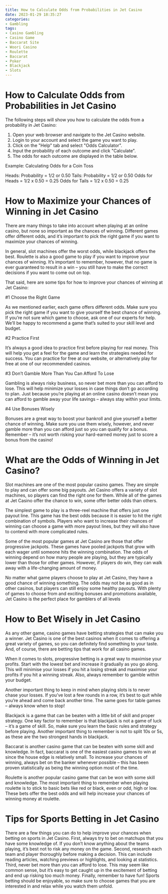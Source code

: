 ```yaml
---
title: How to Calculate Odds from Probabilities in Jet Casino
date: 2023-01-29 18:35:27
categories:
- Gambling
tags:
- Casino Gambling
- Casino Game
- Baccarat Site
- Woori Casino
- Roulette
- Baccarat
- Poker
- Blackjack
- Slots
---
```



#  How to Calculate Odds from Probabilities in Jet Casino

The following steps will show you how to calculate the odds from a probability in Jet Casino: 

1. Open your web browser and navigate to the Jet Casino website. 
2. Login to your account and select the game you want to play. 
3. Click on the "Help" tab and select "Odds Calculator". 
4. Input the probability of each outcome and click "Calculate". 
5. The odds for each outcome are displayed in the table below.

Example: Calculating Odds for a Coin Toss

Heads: Probability = 1/2 or 0.50
Tails: Probability = 1/2 or 0.50
Odds for Heads = 1/2 x 0.50 = 0.25
Odds for Tails = 1/2 x 0.50 = 0.25

#  How to Maximize your Chances of Winning in Jet Casino

There are many things to take into account when playing at an online casino, but none so important as the chances of winning. Different games offer different odds, and it’s important to pick the right game if you want to maximize your chances of winning.

In general, slot machines offer the worst odds, while blackjack offers the best. Roulette is also a good game to play if you want to improve your chances of winning. It’s important to remember, however, that no game is ever guaranteed to result in a win – you still have to make the correct decisions if you want to come out on top.

That said, here are some tips for how to improve your chances of winning at Jet Casino:

#1 Choose the Right Game

As we mentioned earlier, each game offers different odds. Make sure you pick the right game if you want to give yourself the best chance of winning. If you’re not sure which game to choose, ask one of our experts for help. We’ll be happy to recommend a game that’s suited to your skill level and budget.

#2 Practice First

It’s always a good idea to practice first before playing for real money. This will help you get a feel for the game and learn the strategies needed for success. You can practice for free at our website, or alternatively play for free at one of our recommended casinos.

#3 Don’t Gamble More Than You Can Afford To Lose

Gambling is always risky business, so never bet more than you can afford to lose. This will help minimize your losses in case things don’t go according to plan. Just because you’re playing at an online casino doesn’t mean you can afford to gamble away your life savings – always stay within your limits.

#4 Use Bonuses Wisely

Bonuses are a great way to boost your bankroll and give yourself a better chance of winning. Make sure you use them wisely, however, and never gamble more than you can afford just so you can qualify for a bonus. Remember – it’s not worth risking your hard-earned money just to score a bonus from the casino!

#  What are the Odds of Winning in Jet Casino?

Slot machines are one of the most popular casino games. They are simple to play and can offer some big payouts. Jet Casino offers a variety of slot machines, so players can find the right one for them. While all of the games at Jet Casino offer the chance to win, some offer better odds than others.

The simplest game to play is a three-reel machine that offers just one payout line. This game has the best odds because it is easier to hit the right combination of symbols. Players who want to increase their chances of winning can choose a game with more payout lines, but they will also have to contend with more complicated rules.

Some of the most popular games at Jet Casino are those that offer progressive jackpots. These games have pooled jackpots that grow with each wager until someone hits the winning combination. The odds of winning depend on how many people are playing, but they are typically lower than those for other games. However, if players do win, they can walk away with a life-changing amount of money.

No matter what game players choose to play at Jet Casino, they have a good chance of winning something. The odds may not be as good as in other casinos, but players can still enjoy some healthy payouts. With plenty of games to choose from and exciting bonuses and promotions available, Jet Casino is the perfect place for gamblers of all levels

#  How to Bet Wisely in Jet Casino

As any other game, casino games have betting strategies that can make you a winner. Jet Casino is one of the best casinos when it comes to offering a great variety of games, so you can definitely find something to your taste. And, of course, there are betting tips that work for all casino games.

When it comes to slots, progressive betting is a great way to maximise your profits. Start with the lowest bet and increase it gradually as you go along. This will minimise your losses if you hit a losing streak and maximise your profits if you hit a winning streak. Also, always remember to gamble within your budget.

Another important thing to keep in mind when playing slots is to never chase your losses. If you’ve lost a few rounds in a row, it’s best to quit while you’re ahead and come back another time. The same goes for table games – always know when to stop!

Blackjack is a game that can be beaten with a little bit of skill and proper strategy. One key factor to remember is that blackjack is not a game of luck – it’s a game of skill. So, make sure you learn the basic rules and strategy before playing. Another important thing to remember is not to split 10s or 5s, as these are the two strongest hands in blackjack.

Baccarat is another casino game that can be beaten with some skill and knowledge. In fact, baccarat is one of the easiest casino games to win at since the house edge is relatively small. To increase your chances of winning, always bet on the banker whenever possible – this has been proven statistically as being the winning option most of the time.

Roulette is another popular casino game that can be won with some skill and knowledge. The most important thing to remember when playing roulette is to stick to basic bets like red or black, even or odd, high or low. These bets offer the best odds and will help increase your chances of winning money at roulette.

#  Tips for Sports Betting in Jet Casino

There are a few things you can do to help improve your chances when betting on sports in Jet Casino. First, always try to bet on matchups that you have some knowledge of. If you don’t know anything about the teams playing, it’s best not to risk any money on the game. Second, research each team and player thoroughly before making a decision. This can include reading articles, watching previews or highlights, and looking at statistics. Third, never bet more than you can afford to lose. This may seem like common sense, but it’s easy to get caught up in the excitement of betting and end up risking too much money. Finally, remember to have fun! Sports betting should be enjoyable, so make sure to choose games that you are interested in and relax while you watch them unfold.